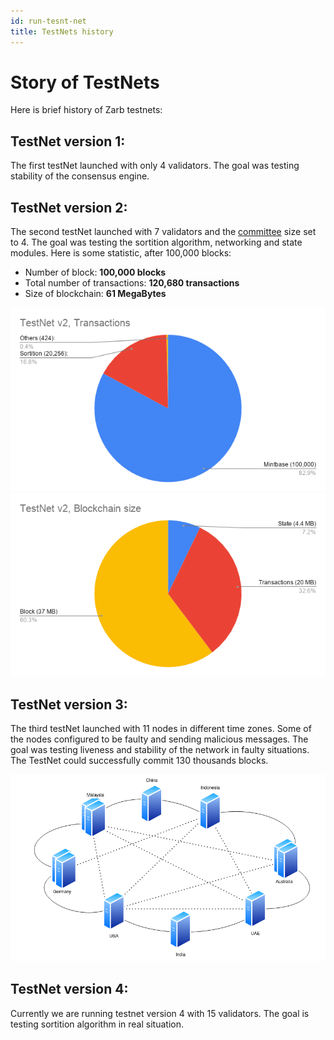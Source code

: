 ```yaml
---
id: run-tesnt-net
title: TestNets history
---
```


# Story of TestNets

Here is brief history of Zarb testnets:

## TestNet version 1:

The first testNet launched with only 4 validators. The goal was testing stability of the consensus
engine.

## TestNet version 2:

The second testNet launched with 7 validators and the [committee](./learn-committee.md) size set
to 4. The goal was testing the sortition algorithm, networking and state modules. Here is some
statistic, after 100,000 blocks:

- Number of block: **100,000 blocks**
- Total number of transactions: **120,680 transactions**
- Size of blockchain: **61 MegaBytes**

![TestNet v2, Transactions](../assets/images/testnet_v2_transactions.png)
![TestNet v2, Blockchain size](../assets/images/testnet_v2_size.png)

## TestNet version 3:

The third testNet launched with 11 nodes in different time zones. Some of the nodes configured to be
faulty and sending malicious messages. The goal was testing liveness and stability of the network in
faulty situations. The TestNet could successfully commit 130 thousands blocks.

![TestNet v3, Network topology](../assets/images/testnet_v3_topology.png)

## TestNet version 4:

Currently we are running testnet version 4 with 15 validators. The goal is testing sortition
algorithm in real situation.
